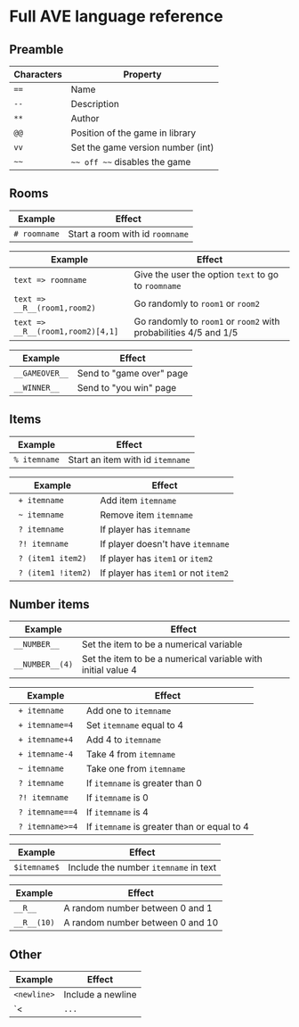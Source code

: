 Full AVE language reference
===========================

Preamble
--------

| Characters | Property                          |
| ---------- | --------------------------------- |
| `==`       | Name                              |
| `--`       | Description                       |
| `**`       | Author                            |
| `@@`       | Position of the game in library   |
| `vv`       | Set the game version number (int) |
| `~~`       | `~~ off ~~` disables the game     |

Rooms
-----

| Example      | Effect                           |
| ------------ | -------------------------------- |
| `# roomname` | Start a room with id `roomname`  |

| Example                           | Effect                                                           |
| --------------------------------- | ---------------------------------------------------------------- |
| `text => roomname`                | Give the user the option `text` to go to `roomname`              |
| `text => __R__(room1,room2)`      | Go randomly to `room1` or `room2`                                |
| `text => __R__(room1,room2)[4,1]` | Go randomly to `room1` or `room2` with probabilities 4/5 and 1/5 |

| Example        | Effect                   |
| -------------- | ------------------------ |
| `__GAMEOVER__` | Send to "game over" page |
| `__WINNER__`   | Send to "you win" page   |

Items
-----

| Example      | Effect                           |
| ------------ | -------------------------------- |
| `% itemname` | Start an item with id `itemname` |


| Example              | Effect                               |
| -------------------- | ------------------------------------ |
| ` + itemname`        | Add item `itemname`                  |
| ` ~ itemname`        | Remove item `itemname`               |
| ` ? itemname`        | If player has `itemname`             |
| ` ?! itemname`       | If player doesn't have `itemname`    |
| ` ? (item1 item2)`   | If player has `item1` or `item2`     |
| ` ? (item1 !item2)`  | If player has `item1` or not `item2` |

Number items
------------

| Example         | Effect                                                       |
| --------------- | ------------------------------------------------------------ |
| `__NUMBER__`    | Set the item to be a numerical variable                      |
| `__NUMBER__(4)` | Set the item to be a numerical variable with initial value 4 |

| Example          | Effect                                      |
| ---------------- | ------------------------------------------- |
| ` + itemname`    | Add one to `itemname`                       |
| ` + itemname=4`  | Set `itemname` equal to 4                   |
| ` + itemname+4`  | Add 4 to `itemname`                         |
| ` + itemname-4`  | Take 4 from `itemname`                      |
| ` ~ itemname`    | Take one from `itemname`                    |
| ` ? itemname`    | If `itemname` is greater than 0             |
| ` ?! itemname`   | If `itemname` is 0                          |
| ` ? itemname==4` | If `itemname` is 4                          |
| ` ? itemname>=4` | If `itemname` is greater than or equal to 4 |

| Example      | Effect                                |
| ------------ | ------------------------------------- |
| `$itemname$` | Include the number `itemname` in text |

| Example     | Effect                           |
| ----------- | -------------------------------- |
| `__R__`     | A random number between 0 and 1  |
| `__R__(10)` | A random number between 0 and 10 |

Other
-----

| Example        | Effect                                    |
| -------------- | ----------------------------------------- |
| `<newline>`    | Include a newline                         |
| `<|` ... `|>`  | Escape text                               |
